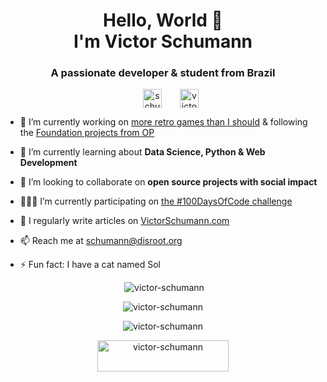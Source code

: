 <h1 align="center">Hello, World 👋 <br> I'm Victor Schumann</h1>
<h3 align="center">A passionate developer & student from Brazil</h3>
<p align="center">
<a href="https://twitter.com/schumann_victor" target="blank"><img align="center" src="https://img.shields.io/badge/Twitter-1DA1F2?style=for-the-badge&logo=Twitter&logoColor=white" alt="schumann_victor" height="30" width="auto" hspace="25"/></a>
<a href="https://linkedin.com/in/victor-schumann" target="blank"><img align="center" src="https://img.shields.io/badge/LinkedIn-0A66C2?style=for-the-badge&logo=LinkedIn&logoColor=white" alt="victor-schumann" height="30" width="auto"/></a>
</p>
  

- 🔭 I’m currently working on [more retro games than I should](https://github.com/victor-schumann/python-games) & following the [Foundation projects from OP](https://github.com/victor-schumann/odin-project)

- 🌱 I’m currently learning about **Data Science, Python & Web Development**

- 👯 I’m looking to collaborate on **open source projects with social impact**

- 👨🏼‍💻️ I’m currently participating on [the #100DaysOfCode challenge](https://github.com/victor-schumann/100-days-of-code)

- 📝 I regularly write articles on [VictorSchumann.com](https://victorschumann.com)

- 📫 Reach me at [schumann@disroot.org](goto:schumann@disroot.org)

- ⚡ Fun fact: I have a cat named Sol

<p align="center">&nbsp;<img src="https://github-readme-stats.vercel.app/api?username=victor-schumann&show_icons=true&hide_border=true&locale=en" alt="victor-schumann" /></p>

<p align="center"><img src="https://github-readme-streak-stats.herokuapp.com/?user=victor-schumann&theme=default&hide_border=true" alt="victor-schumann" /></p>

<p align="center"><img src="https://github-readme-stats.vercel.app/api/top-langs?username=victor-schumann&show_icons=true&hide_border=true&locale=en&layout=compact" alt="victor-schumann" /></p>

<p align="center"><a href="https://ko-fi.com/victorschumann"> <img src="https://cdn.ko-fi.com/cdn/kofi3.png?v=3" height="50" width="210" alt="victor-schumann" /></a></p>
